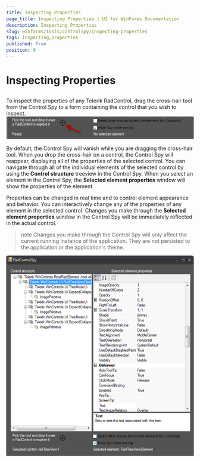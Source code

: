 ```yaml
---
title: Inspecting Properties
page_title: Inspecting Properties | UI for WinForms Documentation
description: Inspecting Properties
slug: winforms/tools/controlspy/inspecting-properties
tags: inspecting,properties
published: True
position: 0
---
```


# Inspecting Properties



## 

To inspect the properties of any Telerik RadControl, drag the cross-hair tool from the Control Spy to a form containing the control that you wish to inspect.![tools-controlspy-inspecting-properties 001](images/tools-controlspy-inspecting-properties001.png)

By default, the Control Spy will vanish while you are dragging the cross-hair tool. When you drop the cross-hair on a control, the Control Spy will reappear, displaying all of the properties of the selected control. You can navigate through all of the individual elements of the selected control by using the __Control structure__ treeview in the Control Spy. When you select an element in the Control Spy, the __Selected element properties__ window will show the properties of the element. 

Properties can be changed in real time and to control element appearance and behavior. You can interactively change any of the properties of any element in the selected control. Changes you make through the __Selected element properties__ window in the Control Spy will be immediately reflected in the actual control.

>note Changes you make through the Control Spy will only affect the current running instance of the application. They are not persisted to the application or the application's theme.
>
![tools-controlspy-inspecting-properties 002](images/tools-controlspy-inspecting-properties002.png)
